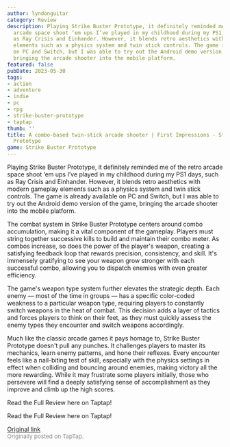 ```yaml
---
author: lyndonguitar
category: Review
description: Playing Strike Buster Prototype, it definitely reminded me of the retro
  arcade space shoot ‘em ups I’ve played in my childhood during my PS1 days, such
  as Ray Crisis and Einhander. However, it blends retro aesthetics with modern gameplay
  elements such as a physics system and twin stick controls. The game is already available
  on PC and Switch, but I was able to try out the Android demo version of the game,
  bringing the arcade shooter into the mobile platform.
featured: false
pubDate: 2023-05-30
tags:
- action
- adventure
- indie
- pc
- rpg
- strike-buster-prototype
- taptap
thumb: ''
title: A combo-based twin-stick arcade shooter | First Impressions - Strike Buster
  Prototype
game: Strike Buster Prototype
---
```

Playing Strike Buster Prototype, it definitely reminded me of the retro arcade space shoot ‘em ups I’ve played in my childhood during my PS1 days, such as Ray Crisis and Einhander. However, it blends retro aesthetics with modern gameplay elements such as a physics system and twin stick controls. The game is already available on PC and Switch, but I was able to try out the Android demo version of the game, bringing the arcade shooter into the mobile platform.

The combat system in Strike Buster Prototype centers around combo accumulation, making it a vital component of the gameplay. Players must string together successive kills to build and maintain their combo meter. As combos increase, so does the power of the player's weapon, creating a satisfying feedback loop that rewards precision, consistency, and skill. It's immensely gratifying to see your weapon grow stronger with each successful combo, allowing you to dispatch enemies with even greater efficiency.

The game's weapon type system further elevates the strategic depth. Each enemy — most of the time in groups — has a specific color-coded  weakness to a particular weapon type, requiring players to constantly switch weapons in the heat of combat. This decision adds a layer of tactics and forces players to think on their feet, as they must quickly assess the enemy types they encounter and switch weapons accordingly.

Much like the classic arcade games it pays homage to, Strike Buster Prototype doesn't pull any punches. It challenges players to master its mechanics, learn enemy patterns, and hone their reflexes. Every encounter feels like a nail-biting test of skill, especially with the physics settings in effect when colliding and bouncing around enemies, making victory all the more rewarding. While it may frustrate some players initially, those who persevere will find a deeply satisfying sense of accomplishment as they improve and climb up the high scores.

Read the Full Review here on Taptap!

Read the Full Review here on Taptap!

[Original link](https://www.taptap.io/post/5719362)<br><span style="font-size: 0.95em; color: #888;">Originally posted on TapTap.</span>